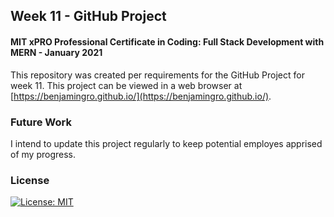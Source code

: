 ## Week 11 - GitHub Project
#### MIT xPRO Professional Certificate in Coding: Full Stack Development with MERN - January 2021

This repository was created per requirements for the GitHub Project for week 11. 
This project can be viewed in a web browser at  [https://benjamingro.github.io/](https://benjamingro.github.io/). 

### Future Work
I intend to update this project regularly to keep potential employes apprised of my progress. 

### License
[![License: MIT](https://img.shields.io/badge/License-MIT-yellow.svg)](./LICENSE)








